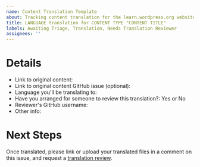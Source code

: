 ```yaml
---
name: Content Translation Template
about: Tracking content translation for the learn.wordpress.org website
title: LANGUAGE translation for CONTENT TYPE "CONTENT TITLE" 
labels: Awaiting Triage, Translation, Needs Translation Reviewer
assignees: ''
---
```


<!--
The steps to translating content on Learn WordPress can be found in the handbook: https://make.wordpress.org/training/handbook/content-localization/.

Remember to update the title of this issue. Example: Greek translation for Lesson Plan "Introduction To Common Plugins"
-->

# Details
- Link to original content: 
- Link to original content GitHub issue (optional): 
- Language you'll be translating to: 
- Have you arranged for someone to review this translation?: Yes or No
- Reviewer's GitHub username: 
- Other info: 

# Next Steps
Once translated, please link or upload your translated files in a comment on this issue, and request a [translation review](https://make.wordpress.org/training/handbook/content-localization/#translation-review).
